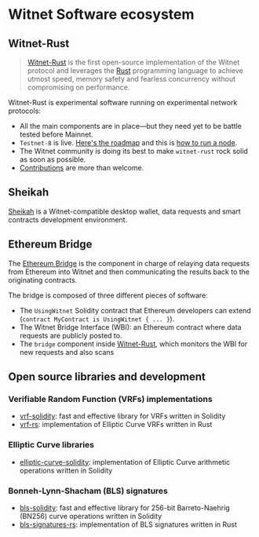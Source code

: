 # Witnet Software ecosystem

## Witnet-Rust
> [Witnet-Rust] is the first open-source implementation of the Witnet
> protocol and leverages the [Rust][rust] programming language to
> achieve utmost speed, memory safety and fearless concurrency without
> compromising on performance.

Witnet-Rust is experimental software running on experimental network
protocols:

- All the main components are in place—but they need yet to be
battle tested before Mainnet. 
- `Testnet-8` is live. [Here's the roadmap][roadmap] and this is
  [how to run a node][run-a-node].
- The Witnet community is doing its best to make `witnet-rust` rock
solid as soon as possible.
- [Contributions][contributing] are more than welcome.

## Sheikah

[Sheikah][sheikah] is a Witnet-compatible desktop wallet, data requests
and smart contracts development environment.

## Ethereum Bridge

The [Ethereum Bridge][use-from-ethereum] is the component in charge of
relaying data requests from Ethereum into Witnet and then communicating
the results back to the originating contracts.

The bridge is composed of three different pieces of software:

- The `UsingWitnet` Solidity contract that Ethereum developers can
  extend (`contract MyContract is UsingWitnet { ... }`).
- The Witnet Bridge Interface (WBI): an Ethereum contract where data
  requests are publicly posted to.
- The `bridge` component inside [Witnet-Rust], which monitors the WBI
  for new requests and also scans

## Open source libraries and development

### Verifiable Random Function (VRFs) implementations

- [vrf-solidity]: fast and effective library for VRFs written in Solidity
- [vrf-rs]: implementation of Elliptic Curve VRFs written in Rust

### Elliptic Curve libraries

- [elliptic-curve-solidity]: implementation of Elliptic Curve arithmetic operations written in Solidity

### Bonneh-Lynn-Shacham (BLS) signatures

- [bls-solidity]: fast and effective library for 256-bit Barreto-Naehrig (BN256) curve operations written in Solidity
- [bls-signatures-rs]: implementation of BLS signatures written in Rust


[roadmap]: /community/roadmap
[run-a-node]: /try/run-a-node
[rust]: https://rust-lang.org
[sheikah]: https://github.com/witnet/sheikah
[use-from-ethereum]: /try/use-from-ethereum
[Witnet-Rust]: https://github.com/witnet/sheikah 
[contributing]: /developer/contributing
[vrf-solidity]: https://github.com/witnet/vrf-solidity
[vrf-rs]: https://github.com/witnet/vrf-rs
[elliptic-curve-solidity]: https://github.com/witnet/elliptic-curve-solidity
[bls-solidity]: https://github.com/witnet/bls-solidity
[bls-signatures-rs]: https://github.com/witnet/bls-signatures-rs
